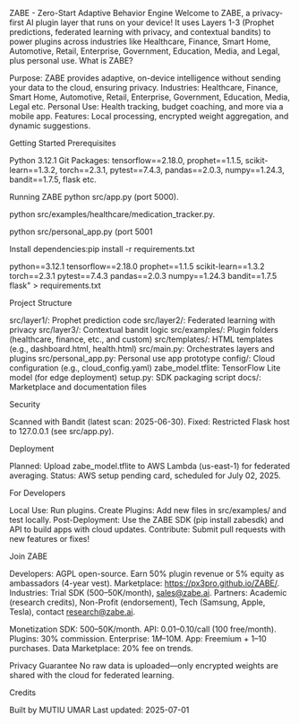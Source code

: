 ZABE - Zero-Start Adaptive Behavior Engine
Welcome to ZABE, a privacy-first AI plugin layer that runs on your device! It uses Layers 1-3 (Prophet predictions, federated learning with privacy, and contextual bandits) to power plugins across industries like Healthcare, Finance, Smart Home, Automotive, Retail, Enterprise, Government, Education, Media, and Legal, plus personal use.
What is ZABE?

Purpose: ZABE provides adaptive, on-device intelligence without sending your data to the cloud, ensuring privacy.
Industries: Healthcare, Finance, Smart Home, Automotive, Retail, Enterprise, Government, Education, Media, Legal etc.
Personal Use: Health tracking, budget coaching, and more via a mobile app.
Features: Local processing, encrypted weight aggregation, and dynamic suggestions.

Getting Started
Prerequisites

Python 3.12.1
Git 
Packages: tensorflow==2.18.0, prophet==1.1.5, scikit-learn==1.3.2, torch==2.3.1, pytest==7.4.3, pandas==2.0.3, numpy==1.24.3, bandit==1.7.5, flask etc.

Running ZABE
python src/app.py (port 5000).

python src/examples/healthcare/medication_tracker.py.

python src/personal_app.py (port 5001


Install dependencies:pip install -r requirements.txt

python==3.12.1
tensorflow==2.18.0
prophet==1.1.5
scikit-learn==1.3.2
torch==2.3.1
pytest==7.4.3
pandas==2.0.3
numpy==1.24.3
bandit==1.7.5
flask" > requirements.txt


Project Structure

src/layer1/: Prophet prediction code
src/layer2/: Federated learning with privacy
src/layer3/: Contextual bandit logic
src/examples/: Plugin folders (healthcare, finance, etc., and custom)
src/templates/: HTML templates (e.g., dashboard.html, health.html)
src/main.py: Orchestrates layers and plugins
src/personal_app.py: Personal use app prototype
config/: Cloud configuration (e.g., cloud_config.yaml)
zabe_model.tflite: TensorFlow Lite model (for edge deployment)
setup.py: SDK packaging script
docs/: Marketplace and documentation files

Security

Scanned with Bandit (latest scan: 2025-06-30).
Fixed: Restricted Flask host to 127.0.0.1 (see src/app.py).

Deployment

Planned: Upload zabe_model.tflite to AWS Lambda (us-east-1) for federated averaging.
Status: AWS setup pending card, scheduled for July 02, 2025.

For Developers

Local Use: Run plugins.
Create Plugins: Add new files in src/examples/ and test locally.
Post-Deployment: Use the ZABE SDK (pip install zabesdk) and API to build apps with cloud updates.
Contribute: Submit pull requests with new features or fixes!

Join ZABE

Developers: AGPL open-source. Earn 50% plugin revenue or 5% equity as ambassadors (4-year vest). Marketplace: https://px3pro.github.io/ZABE/.
Industries: Trial SDK ($500–$50K/month), sales@zabe.ai.
Partners: Academic (research credits), Non-Profit (endorsement), Tech (Samsung, Apple, Tesla), contact research@zabe.ai.

Monetization
SDK: $500–$50K/month.
API: $0.01–$0.10/call (100 free/month).
Plugins: 30% commission.
Enterprise: $1M–$10M.
App: Freemium + $1–$10 purchases.
Data Marketplace: 20% fee on trends.


Privacy Guarantee
No raw data is uploaded—only encrypted weights are shared with the cloud for federated learning.

Credits

Built by MUTIU UMAR
Last updated: 2025-07-01
